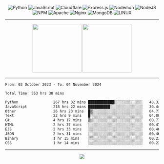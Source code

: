 <div align="center">
  
![Python](https://img.shields.io/badge/python-3670A0?style=for-the-badge&logo=python&logoColor=ffdd54) ![JavaScript](https://img.shields.io/badge/javascript-%23323330.svg?style=for-the-badge&logo=javascript&logoColor=%23F7DF1E) ![Cloudflare](https://img.shields.io/badge/Cloudflare-F38020?style=for-the-badge&logo=Cloudflare&logoColor=white) ![Express.js](https://img.shields.io/badge/express.js-%23404d59.svg?style=for-the-badge&logo=express&logoColor=%2361DAFB) ![Nodemon](https://img.shields.io/badge/NODEMON-%23323330.svg?style=for-the-badge&logo=nodemon&logoColor=%BBDEAD) ![NodeJS](https://img.shields.io/badge/node.js-6DA55F?style=for-the-badge&logo=node.js&logoColor=white) ![NPM](https://img.shields.io/badge/NPM-%23CB3837.svg?style=for-the-badge&logo=npm&logoColor=white) ![Apache](https://img.shields.io/badge/apache-%23D42029.svg?style=for-the-badge&logo=apache&logoColor=white) ![Nginx](https://img.shields.io/badge/nginx-%23009639.svg?style=for-the-badge&logo=nginx&logoColor=white) ![MongoDB](https://img.shields.io/badge/MongoDB-%234ea94b.svg?style=for-the-badge&logo=mongodb&logoColor=white) ![LINUX](https://img.shields.io/badge/Linux-FCC624?style=for-the-badge&logo=linux&logoColor=black)

---


<img src="https://github-readme-streak-stats.herokuapp.com/?user=anotherrandomonline&theme=react" height="160"/>
  
<img src="https://github-readme-stats.vercel.app/api?username=anotherrandomonline&show_icons=true&include_all_commits=true&theme=react" height="160"/>
</div>

---

<!--START_SECTION:waka-->

```txt
From: 03 October 2023 - To: 04 November 2024

Total Time: 553 hrs 38 mins

Python                267 hrs 32 mins ████████████░░░░░░░░░░░░░   48.32 %
JavaScript            218 hrs 22 mins ██████████░░░░░░░░░░░░░░░   39.44 %
Other                 26 hrs 23 mins  █▒░░░░░░░░░░░░░░░░░░░░░░░   04.77 %
Text                  22 hrs 9 mins   █░░░░░░░░░░░░░░░░░░░░░░░░   04.00 %
C#                    4 hrs 17 mins   ▒░░░░░░░░░░░░░░░░░░░░░░░░   00.77 %
HTML                  2 hrs 37 mins   ░░░░░░░░░░░░░░░░░░░░░░░░░   00.47 %
EJS                   2 hrs 33 mins   ░░░░░░░░░░░░░░░░░░░░░░░░░   00.46 %
JSON                  2 hrs 31 mins   ░░░░░░░░░░░░░░░░░░░░░░░░░   00.46 %
Binary                1 hr 15 mins    ░░░░░░░░░░░░░░░░░░░░░░░░░   00.23 %
CSS                   1 hr 14 mins    ░░░░░░░░░░░░░░░░░░░░░░░░░   00.23 %
```

<!--END_SECTION:waka-->

---

<div align="center">
  
![](https://github-profile-trophy.vercel.app/?username=anotherrandomonline&theme=darkhub&no-frame=true&no-bg=true&margin-w=4)

</div>
